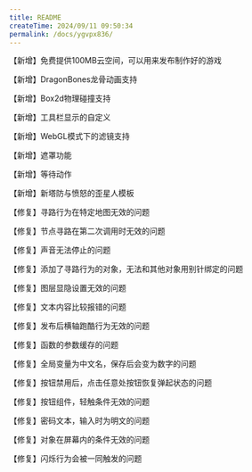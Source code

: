 ```yaml
---
title: README
createTime: 2024/09/11 09:50:34
permalink: /docs/ygvpx836/
---
```

【新增】免费提供100MB云空间，可以用来发布制作好的游戏 

【新增】DragonBones龙骨动画支持

【新增】Box2d物理碰撞支持

【新增】工具栏显示的自定义

【新增】WebGL模式下的滤镜支持

【新增】遮罩功能

【新增】等待动作

【新增】新塔防与愤怒的歪星人模板

【修复】寻路行为在特定地图无效的问题

【修复】节点寻路在第二次调用时无效的问题

【修复】声音无法停止的问题

【修复】添加了寻路行为的对象，无法和其他对象用别针绑定的问题

【修复】图层显隐设置无效的问题

【修复】文本内容比较报错的问题

【修复】发布后横轴跑酷行为无效的问题

【修复】函数的参数缓存的问题

【修复】全局变量为中文名，保存后会变为数字的问题

【修复】按钮禁用后，点击任意处按钮恢复弹起状态的问题

【修复】按钮组件，轻触条件无效的问题

【修复】密码文本，输入时为明文的问题

【修复】对象在屏幕内的条件无效的问题

【修复】闪烁行为会被一同触发的问题
